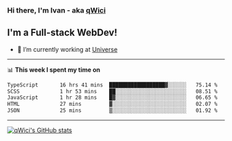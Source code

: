 ### Hi there, I'm Ivan - aka [qWici][website]

## I'm a Full-stack WebDev!
- 🔭 I’m currently working at [Universe][universe]

---

📊 **This week I spent my time on**
<!--START_SECTION:waka-->

```txt
TypeScript       16 hrs 41 mins  ██████████████████▓░░░░░░   75.14 %
SCSS             1 hr 53 mins    ██░░░░░░░░░░░░░░░░░░░░░░░   08.51 %
JavaScript       1 hr 28 mins    █▓░░░░░░░░░░░░░░░░░░░░░░░   06.65 %
HTML             27 mins         ▓░░░░░░░░░░░░░░░░░░░░░░░░   02.07 %
JSON             25 mins         ▒░░░░░░░░░░░░░░░░░░░░░░░░   01.92 %
```

<!--END_SECTION:waka-->

---

[![qWici's GitHub stats](https://github-readme-stats.vercel.app/api?username=qWici)](https://github.com/qWici/github-readme-stats)

[website]: https://devkucher.com
[twitter]: https://twitter.com/KucherDev
[linkedin]: https://www.linkedin.com/in/ivankucher
[universe]: https://universeapps.limited
